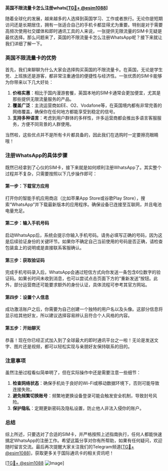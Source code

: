 **英国不限流量卡怎么注册whats[[TG💪+ @esim1088](https://t.me/s/esim1088)]**

随着全球化的发展，越来越多的人选择到英国学习、工作或者旅行。无论你是短期访问还是长期居住，拥有一张适合自己的手机卡都显得尤为重要。特别是对于需要高频次使用社交媒体和即时通讯工具的人来说，一张提供无限流量的SIM卡无疑是最优选择。那么问题来了，英国的不限流量卡怎么注册WhatsApp呢？接下来就让我们详细了解一下。

### 英国不限流量卡的优势

首先，我们来聊聊为什么大家会选择购买英国的不限流量卡。在英国，无论是学生党、上班族还是游客，都非常注重通信的便捷性与经济性。一张优质的SIM卡能够为你带来以下几大好处：

1. **价格实惠**：相比于国内漫游套餐，英国本地的SIM卡通常会更加便宜，尤其是那些提供无限流量服务的产品。
2. **覆盖广泛**：主流运营商如EE、O2、Vodafone等，在英国境内都有非常完善的网络覆盖，确保你在任何地方都能享受到稳定的信号。
3. **支持多种语言**：考虑到用户群体的多样性，许多运营商都会推出多语言客服服务，方便不同背景的人群使用。

当然啦，这些优点并不是所有卡片都具备的，因此我们在选购时一定要擦亮眼睛哦！

### 注册WhatsApp的具体步骤

既然已经拿到了心仪的SIM卡，接下来就是如何顺利注册WhatsApp了。其实整个过程并不复杂，只需要按照以下几步操作即可：

#### 第一步：下载官方应用
打开你的智能手机应用商店（比如苹果App Store或谷歌Play Store），搜索“WhatsApp”并下载最新版本的应用程序。确保设备已连接至互联网，并且电池电量充足。

#### 第二步：输入手机号码
启动WhatsApp后，系统会提示你输入手机号码。请务必填写正确的号码，因为这是后续验证身份的关键环节。如果你不确定自己当前使用的号码是否正确，请检查包装盒上的说明或是直接联系客服确认。

#### 第三步：获取验证码
完成手机号码录入后，WhatsApp会通过短信方式向你发送一条包含6位数字的验证码。如果长时间未收到消息，也可以尝试点击页面下方的“重新发送”按钮。此外，部分运营商还可能要求额外的身份认证，具体流程可参考其官方网站。

#### 第四步：设置个人信息
成功激活账户之后，你需要为自己创建一个独特的用户名以及头像。这部分信息将显示给其他好友，所以建议选择容易辨认且符合个人风格的内容。

#### 第五步：开始聊天
恭喜！现在你已经正式加入到了全球最大的即时通讯平台之一啦！无论是发送文字、图片还是视频，都可以轻松实现与亲朋好友保持联系的目的。

### 注意事项

虽然注册过程看似简单明了，但在实际操作中还是需要注意一些细节：

1. **检查网络状态**：确保手机处于良好的Wi-Fi或移动数据环境下，否则可能导致连接失败。
2. **避免频繁切换账号**：频繁地更换设备登录可能会触发安全机制，导致封号风险。
3. **保护隐私**：定期更新密码及隐私设置，防止他人非法入侵你的账户。

### 总结

综上所述，只要选对了合适的SIM卡，并严格按照上述指南执行，任何人都能快速搞定WhatsApp的注册工作。希望这篇分享对你有所帮助，如果有任何疑问，欢迎随时留言交流。最后再次提醒大家关注我们的Telegram频道[[TG💪+ @esim1088](https://t.me/s/esim1088)]，获取更多关于国际通讯卡的相关资讯吧！

[[TG💪+ @esim1088](https://t.me/s/esim1088) ![Image](https://i.postimg.cc/4NQfJmqS/Snipaste-2025-05-13-00-14-12.png)]